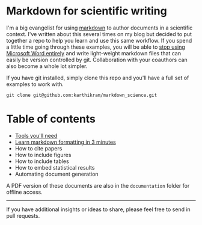 # Markdown for scientific writing

I'm a big evangelist for using [markdown](http://inundata.org/2012/06/01/markdown-and-the-future-of-collaborative-manuscript-writing/) to author documents in a scientific context. I've written about this several times on my blog but decided to put together a repo to help you learn and use this same workflow. If you spend a little time going through these examples, you will be able to [stop using Microsoft Word entirely](http://inundata.org/2012/12/04/how-to-ditch-word/) and write light-weight markdown files that can easily be version controlled by git. Collaboration with your coauthors can also become a whole lot simpler.

If you have git installed, simply clone this repo and you'll have a full set of examples to work with.

```
git clone git@github.com:karthikram/markdown_science.git
```

# Table of contents
* [Tools you'll need](https://github.com/karthikram/markdown_science/wiki/Tools-to-support-your-markdown-authoring)
* [Learn markdown formatting in 3 minutes](https://github.com/karthikram/markdown_science/wiki/Learn-markdown-in-3-minutes)
* How to cite papers
* How to include figures
* How to include tables
* How to embed statistical results
* Automating document generation

A PDF version of these documents are also in the `documentation` folder for offline access.

***  

If you have additional insights or ideas to share, please feel free to send in pull requests. 


